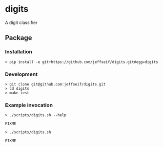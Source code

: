 # digits

A digit classifier

## Package

### Installation

    > pip install -e git+https://github.com/jeffseif/digits.git#egg=digits

### Development

    > git clone git@github.com:jeffseif/digits.git
    > cd digits
    > make test

### Example invocation

    > ./scripts/digits.sh --help

    FIXME

    > ./scripts/digits.sh

    FIXME
